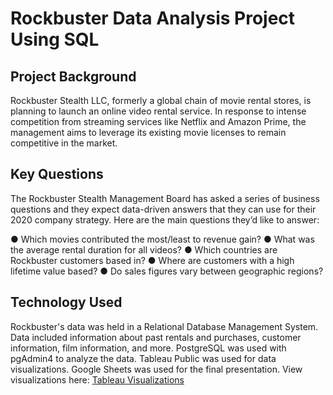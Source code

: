 # Rockbuster Data Analysis Project Using SQL

## Project Background
Rockbuster Stealth LLC, formerly a global chain of 
movie rental stores, is planning to launch an online 
video rental service. In response to intense 
competition from streaming services like Netflix and 
Amazon Prime, the management aims to leverage its 
existing movie licenses to remain competitive in the 
market.

## Key Questions
The Rockbuster Stealth Management Board has asked a series of business questions and
they expect data-driven answers that they can use for their 2020 company strategy. Here are
the main questions they’d like to answer:

● Which movies contributed the most/least to revenue gain?
● What was the average rental duration for all videos?
● Which countries are Rockbuster customers based in?
● Where are customers with a high lifetime value based?
● Do sales figures vary between geographic regions?

## Technology Used
Rockbuster's data was held in a Relational Database Management System. Data included information about past rentals and purchases, customer information, film information, and more. PostgreSQL was used with pgAdmin4 to analyze the data. Tableau Public was used for data visualizations. Google Sheets was used for the final presentation. 
View visualizations here: [Tableau Visualizations](https://public.tableau.com/app/profile/sydney.storer/viz/RockbusterDataAnalysis_17230816279990/customerpaymentmap)
